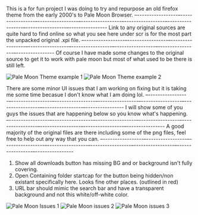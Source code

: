 This is a for fun project I was doing to try and repurpose an old firefox theme from the early 2000's to Pale Moon Browser. 
–-----------------–-----------------–-----------------–-----------------–-----------------–-----------------–-----------------–----------------
  Link to any original sources are quite hard to find online so what you see here under scr is for the most part the unpacked original .xpi file.
–-----------------–-----------------–-----------------–-----------------–-----------------–-----------------–-----------------–----------------
  Of course I have made some changes to the original source to get it to work with pale moon but most of what used to be there is still left.

![Pale Moon Theme example 1](https://i.imgur.com/dcx6pQe.jpeg)
![Pale Moon Theme example 2](https://i.imgur.com/6e7tTdx.jpeg)


There are some minor UI issues that I am working on fixing but it is taking me some time becasue I don't know what I am doing lol. –-----------------–-----------------–-----------------–-----------------–-----------------–-----------------–-----------------–----------------
  I will show some of you guys the issues that are happening below so you know what's happening.  
–-----------------–-----------------–-----------------–-----------------–-----------------–-----------------–-----------------–----------------
  A good majority of the original files are there including some of the png files, feel free to help out any way that you can.
–-----------------–-----------------–-----------------–-----------------–-----------------–-----------------–-----------------–----------------

1. Show all downloads button has missing BG and or background isn't fully covering.
2. Open Containing folder startcap for the button being hidden/non existant specifically here. Looks fine other places. (outlined in red)
3. URL bar should mimic the search bar and have a transparent background and not this white/off-white color.

![Pale Moon Issues 1](https://i.imgur.com/x536zRE.jpeg)
![Pale Moon issues 2](https://i.imgur.com/jsqaqKs.jpeg)
![Pale Moon issues 3](https://i.imgur.com/6Tf2wFs.jpeg)
